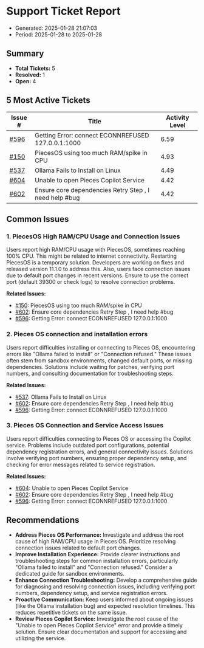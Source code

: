 # Support Ticket Report
- Generated: 2025-01-28 21:07:03
- Period: 2025-01-28 to 2025-01-28

## Summary
- **Total Tickets:** 5
- **Resolved:** 1
- **Open:** 4

## 5 Most Active Tickets
| Issue # | Title | Activity Level |
|---------|-------|----------------|
| [#596](https://github.com/pieces-app/support/issues/596) | Getting Error: connect ECONNREFUSED 127.0.0.1:1000 | 6.59 |
| [#150](https://github.com/pieces-app/support/issues/150) | PiecesOS using too much RAM/spike in CPU | 4.93 |
| [#537](https://github.com/pieces-app/support/issues/537) | Ollama Fails to Install on Linux | 4.49 |
| [#604](https://github.com/pieces-app/support/issues/604) | Unable to open Pieces Copilot Service | 4.42 |
| [#602](https://github.com/pieces-app/support/issues/602) | Ensure core dependencies  Retry Step , I need help #bug | 4.42 |

## Common Issues
### 1. PiecesOS High RAM/CPU Usage and Connection Issues
Users report high RAM/CPU usage with PiecesOS, sometimes reaching 100% CPU. This might be related to internet connectivity. Restarting PiecesOS is a temporary solution. Developers are working on fixes and released version 11.1.0 to address this. Also, users face connection issues due to default port changes in recent versions. Ensure to use the correct port (default 39300 or check logs) to resolve connection problems.

**Related Issues:**
- [#150](https://github.com/pieces-app/support/issues/150): PiecesOS using too much RAM/spike in CPU
- [#602](https://github.com/pieces-app/support/issues/602): Ensure core dependencies  Retry Step , I need help #bug
- [#596](https://github.com/pieces-app/support/issues/596): Getting Error: connect ECONNREFUSED 127.0.0.1:1000

### 2. Pieces OS connection and installation errors
Users report difficulties installing or connecting to Pieces OS, encountering errors like "Ollama failed to install" or "Connection refused." These issues often stem from sandbox environments, changed default ports, or missing dependencies. Solutions include waiting for patches, verifying port numbers, and consulting documentation for troubleshooting steps.

**Related Issues:**
- [#537](https://github.com/pieces-app/support/issues/537): Ollama Fails to Install on Linux
- [#602](https://github.com/pieces-app/support/issues/602): Ensure core dependencies  Retry Step , I need help #bug
- [#596](https://github.com/pieces-app/support/issues/596): Getting Error: connect ECONNREFUSED 127.0.0.1:1000

### 3. Pieces OS Connection and Service Access Issues
Users report difficulties connecting to Pieces OS or accessing the Copilot service. Problems include outdated port configurations, potential dependency registration errors, and general connectivity issues. Solutions involve verifying port numbers, ensuring proper dependency setup, and checking for error messages related to service registration.

**Related Issues:**
- [#604](https://github.com/pieces-app/support/issues/604): Unable to open Pieces Copilot Service
- [#602](https://github.com/pieces-app/support/issues/602): Ensure core dependencies  Retry Step , I need help #bug
- [#596](https://github.com/pieces-app/support/issues/596): Getting Error: connect ECONNREFUSED 127.0.0.1:1000


## Recommendations
- **Address Pieces OS Performance:** Investigate and address the root cause of high RAM/CPU usage in Pieces OS. Prioritize resolving connection issues related to default port changes.
- **Improve Installation Experience:** Provide clearer instructions and troubleshooting steps for common installation errors, particularly "Ollama failed to install" and "Connection refused." Consider a dedicated guide for sandbox environments.
- **Enhance Connection Troubleshooting:** Develop a comprehensive guide for diagnosing and resolving connection issues, including verifying port numbers, dependency setup, and service registration errors.
- **Proactive Communication:**  Keep users informed about ongoing issues (like the Ollama installation bug) and expected resolution timelines.  This reduces repetitive tickets on the same issue.
- **Review Pieces Copilot Service:** Investigate the root cause of the "Unable to open Pieces Copilot Service" error and provide a timely solution. Ensure clear documentation and support for accessing and utilizing the service.
